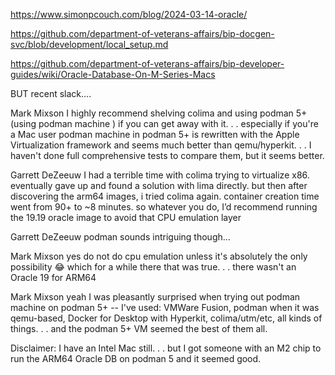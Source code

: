 https://www.simonpcouch.com/blog/2024-03-14-oracle/

https://github.com/department-of-veterans-affairs/bip-docgen-svc/blob/development/local_setup.md

https://github.com/department-of-veterans-affairs/bip-developer-guides/wiki/Oracle-Database-On-M-Series-Macs

BUT recent slack....

Mark Mixson
I highly recommend shelving colima and using podman 5+ (using podman machine ) if you can get away with it. . . especially if you're a Mac user podman machine in podman 5+ is rewritten with the Apple Virtualization framework and seems much better than qemu/hyperkit. . . I haven't done full comprehensive tests to compare them, but it seems better.

Garrett DeZeeuw
I had a terrible time with colima trying to virtualize x86. eventually gave up and found a solution with lima directly. but then after discovering the arm64 images, i tried colima again. container creation time went from 90+ to ~8 minutes.
so whatever you do, I’d recommend running the 19.19 oracle image to avoid that CPU emulation layer

Garrett DeZeeuw
podman sounds intriguing though…

Mark Mixson
yes do not do cpu emulation unless it's absolutely the only possibility :joy:  which for a while there that was true. . . there wasn't an Oracle 19 for ARM64

Mark Mixson
yeah I was pleasantly surprised when trying out podman machine on podman 5+ -- I've used: VMWare Fusion, podman when it was qemu-based, Docker for Desktop with Hyperkit, colima/utm/etc, all kinds of things. . . and the podman 5+ VM seemed the best of them all.

Disclaimer: I have an Intel Mac still. . . but I got someone with an M2 chip to run the ARM64 Oracle DB on podman 5 and it seemed good.
